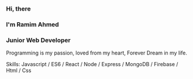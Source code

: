 ### Hi, there
### I'm Ramim Ahmed
### Junior Web Developer

Programming is my passion, loved from my heart, Forever Dream in my life.

Skills: Javascript / ES6 / React / Node / Express / MongoDB / Firebase / Html / Css






